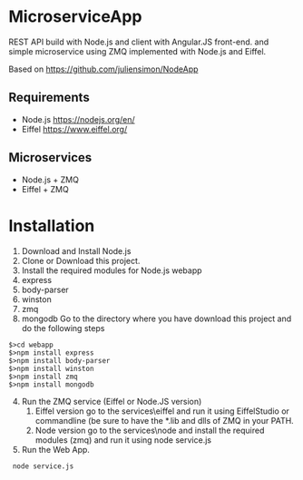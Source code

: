 MicroserviceApp
================

REST API build with Node.js and client with Angular.JS front-end.
and simple microservice using ZMQ implemented with Node.js and Eiffel.

Based on https://github.com/juliensimon/NodeApp  

## Requirements

 * Node.js https://nodejs.org/en/
 * Eiffel  https://www.eiffel.org/
 
## Microservices
 * Node.js + ZMQ 
 * Eiffel + ZMQ


# Installation

1. Download and Install Node.js
2. Clone or Download this project.
3. Install the required modules for Node.js webapp 
  1. express
  2. body-parser
  3. winston
  4. zmq
  5. mongodb
  Go to the directory where you have download this project and do the following steps
   ```
   $>cd webapp
   $>npm install express
   $>npm install body-parser
   $>npm install winston
   $>npm install zmq
   $>npm install mongodb
  ```
4. Run the ZMQ service (Eiffel or Node.JS version)
   1. Eiffel version go to the services\eiffel and run it using EiffelStudio or commandline (be sure to have the *.lib and dlls of ZMQ in your PATH.
   2. Node version go to the services\node and install the required modules (zmq) and run it using node service.js
5. Run the Web App.
  ```
   node service.js
  ```

